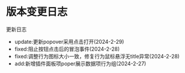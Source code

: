 # 版本变更日志

更新日志

-   update:更新popover采用点击打开(2024-2-29)
-   fixed:阻止按钮点击后的冒泡事件(2024-2-28)
-   fixed:调整行为图标大小一致，修复行为鼠标悬浮无title异常(2024-2-28)
-   add:新增插件面板项poper展示数据项行为组(2024-2-27)
